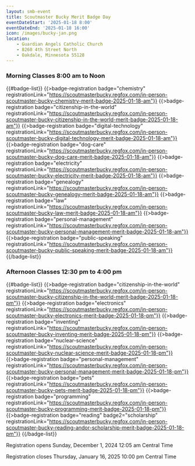 ```yaml
---
layout: smb-event
title: Scoutmaster Bucky Merit Badge Day
eventDateStart: '2025-01-18 8:00'
eventDateEnd: '2025-01-18 16:00'
icon: /images/bucky-jan.png
location:
    - Guardian Angels Catholic Church
    - 8260 4th Street North
    - Oakdale, Minnesota 55128
---
```


### Morning Classes 8:00 am to Noon

{{#badge-list}}
{{>badge-registration badge="chemistry" registrationLink="https://scoutmasterbucky.regfox.com/in-person-scoutmaster-bucky-chemistry-merit-badge-2025-01-18-am"}}
{{>badge-registration badge="citizenship-in-the-world" registrationLink="https://scoutmasterbucky.regfox.com/in-person-scoutmaster-bucky-citizenship-in-the-world-merit-badge-2025-01-18-am"}}
{{>badge-registration badge="digital-technology" registrationLink="https://scoutmasterbucky.regfox.com/in-person-scoutmaster-bucky-digital-technology-merit-badge-2025-01-18-am"}}
{{>badge-registration badge="dog-care" registrationLink="https://scoutmasterbucky.regfox.com/in-person-scoutmaster-bucky-dog-care-merit-badge-2025-01-18-am"}}
{{>badge-registration badge="electricity" registrationLink="https://scoutmasterbucky.regfox.com/in-person-scoutmaster-bucky-electricity-merit-badge-2025-01-18-am"}}
{{>badge-registration badge="genealogy" registrationLink="https://scoutmasterbucky.regfox.com/in-person-scoutmaster-bucky-genealogy-merit-badge-2025-01-18-am"}}
{{>badge-registration badge="law" registrationLink="https://scoutmasterbucky.regfox.com/in-person-scoutmaster-bucky-law-merit-badge-2025-01-18-am"}}
{{>badge-registration badge="personal-management" registrationLink="https://scoutmasterbucky.regfox.com/in-person-scoutmaster-bucky-personal-management-merit-badge-2025-01-18-am"}}
{{>badge-registration badge="public-speaking" registrationLink="https://scoutmasterbucky.regfox.com/in-person-scoutmaster-bucky-public-speaking-merit-badge-2025-01-18-am"}}
{{/badge-list}}

### Afternoon Classes 12:30 pm to 4:00 pm

{{#badge-list}}
{{>badge-registration badge="citizenship-in-the-world" registrationLink="https://scoutmasterbucky.regfox.com/in-person-scoutmaster-bucky-citizenship-in-the-world-merit-badge-2025-01-18-pm"}}
{{>badge-registration badge="electronics" registrationLink="https://scoutmasterbucky.regfox.com/in-person-scoutmaster-bucky-electronics-merit-badge-2025-01-18-pm"}}
{{>badge-registration badge="inventing" registrationLink="https://scoutmasterbucky.regfox.com/in-person-scoutmaster-bucky-inventing-merit-badge-2025-01-18-pm"}}
{{>badge-registration badge="nuclear-science" registrationLink="https://scoutmasterbucky.regfox.com/in-person-scoutmaster-bucky-nuclear-science-merit-badge-2025-01-18-pm"}}
{{>badge-registration badge="personal-management" registrationLink="https://scoutmasterbucky.regfox.com/in-person-scoutmaster-bucky-personal-management-merit-badge-2025-01-18-pm"}}
{{>badge-registration badge="pets" registrationLink="https://scoutmasterbucky.regfox.com/in-person-scoutmaster-bucky-pets-merit-badge-2025-01-18-pm"}}
{{>badge-registration badge="programming" registrationLink="https://scoutmasterbucky.regfox.com/in-person-scoutmaster-bucky-programming-merit-badge-2025-01-18-pm"}}
{{>badge-registration badge="reading" badge2="scholarship" registrationLink="https://scoutmasterbucky.regfox.com/in-person-scoutmaster-bucky-reading-andor-scholarship-merit-badge-2025-01-18-pm"}}
{{/badge-list}}


Registration opens Sunday, December 1, 2024 12:05 am Central Time


Registration closes Thursday, January 16, 2025 10:00 pm Central Time